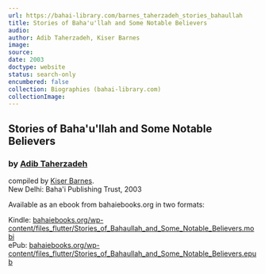 ```yaml
---
url: https://bahai-library.com/barnes_taherzadeh_stories_bahaullah
title: Stories of Baha'u'llah and Some Notable Believers
audio: 
author: Adib Taherzadeh, Kiser Barnes
image: 
source: 
date: 2003
doctype: website
status: search-only
encumbered: false
collection: Biographies (bahai-library.com)
collectionImage: 
---
```



## Stories of Baha'u'llah and Some Notable Believers

### by [Adib Taherzadeh](https://bahai-library.com/author/Adib+Taherzadeh)

compiled by [Kiser Barnes](https://bahai-library.com/author/Kiser%20Barnes).  
New Delhi: Baha'i Publishing Trust, 2003


Available as an ebook from bahaiebooks.org in two formats:

Kindle: [bahaiebooks.org/wp-content/files\_flutter/Stories\_of\_Bahaullah\_and\_Some\_Notable_Believers.mobi](http://www.bahaiebooks.org/wp-content/files_flutter/Stories_of_Bahaullah_and_Some_Notable_Believers.mobi)  
ePub: [bahaiebooks.org/wp-content/files\_flutter/Stories\_of\_Bahaullah\_and\_Some\_Notable_Believers.epub](http://www.bahaiebooks.org/wp-content/files_flutter/Stories_of_Bahaullah_and_Some_Notable_Believers.epub)